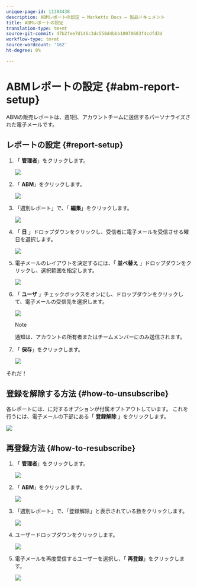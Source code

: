 ```yaml
---
unique-page-id: 11384438
description: ABMレポートの設定 — Marketto Docs — 製品ドキュメント
title: ABMレポートの設定
translation-type: tm+mt
source-git-commit: 47b2fee7d146c3dc558d4bbb10070683f4cdfd3d
workflow-type: tm+mt
source-wordcount: '162'
ht-degree: 0%

---
```



# ABMレポートの設定 {#abm-report-setup}

ABMの販売レポートは、週1回、アカウントチームに送信するパーソナライズされた電子メールです。

## レポートの設定 {#report-setup}

1. 「 **管理者**」をクリックします。

   ![](assets/one-3.png)

1. 「 **ABM**」をクリックします。

   ![](assets/two-2.png)

1. 「週別レポート」で、「 **編集**」をクリックします。

   ![](assets/three-3.png)

1. 「 **日** 」ドロップダウンをクリックし、受信者に電子メールを受信させる曜日を選択します。

   ![](assets/four-4.png)

1. 電子メールのレイアウトを決定するには、「 **並べ替え** 」ドロップダウンをクリックし、選択範囲を指定します。

   ![](assets/five-3.png)

1. 「 **ユーザ** 」チェックボックスをオンにし、ドロップダウンをクリックして、電子メールの受信先を選択します。

   ![](assets/six-2.png)

   >[!NOTE]
   >
   >通知は、アカウントの所有者またはチームメンバーにのみ送信されます。

1. 「 **保存**」をクリックします。

   ![](assets/seven-2.png)

それだ！

## 登録を解除する方法 {#how-to-unsubscribe}

各レポートには、に対するオプションが付属オプトアウトしています。 これを行うには、電子メールの下部にある「 **登録解除** 」をクリックします。

![](assets/eight-1.png)

## 再登録方法 {#how-to-resubscribe}

1. 「 **管理者**」をクリックします。

   ![](assets/one-3.png)

1. 「 **ABM**」をクリックします。

   ![](assets/two-2.png)

1. 「週別レポート」で、「登録解除」と表示されている数をクリックします。

   ![](assets/nine.png)

1. ユーザードロップダウンをクリックします。

   ![](assets/ten.png)

1. 電子メールを再度受信するユーザーを選択し、「 **再登録**」をクリックします。

   ![](assets/eleven.png)

